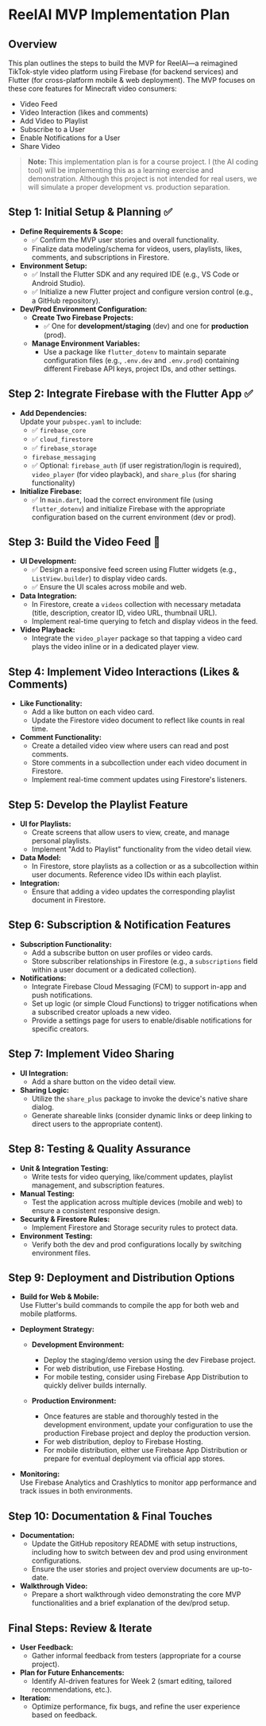 # ReelAI MVP Implementation Plan

## Overview
This plan outlines the steps to build the MVP for ReelAI—a reimagined TikTok-style video platform using Firebase (for backend services) and Flutter (for cross-platform mobile & web deployment). The MVP focuses on these core features for Minecraft video consumers:
- Video Feed
- Video Interaction (likes and comments)
- Add Video to Playlist
- Subscribe to a User
- Enable Notifications for a User
- Share Video

> **Note:** This implementation plan is for a course project. I (the AI coding tool) will be implementing this as a learning exercise and demonstration. Although this project is not intended for real users, we will simulate a proper development vs. production separation.

## Step 1: Initial Setup & Planning ✅
- **Define Requirements & Scope:**  
  - ✅ Confirm the MVP user stories and overall functionality.
  - Finalize data modeling/schema for videos, users, playlists, likes, comments, and subscriptions in Firestore.
- **Environment Setup:**  
  - ✅ Install the Flutter SDK and any required IDE (e.g., VS Code or Android Studio).
  - ✅ Initialize a new Flutter project and configure version control (e.g., a GitHub repository).
- **Dev/Prod Environment Configuration:**  
  - **Create Two Firebase Projects:**  
    - ✅ One for **development/staging** (dev) and one for **production** (prod).
  - **Manage Environment Variables:**  
    - Use a package like `flutter_dotenv` to maintain separate configuration files (e.g., `.env.dev` and `.env.prod`) containing different Firebase API keys, project IDs, and other settings.

## Step 2: Integrate Firebase with the Flutter App ✅
- **Add Dependencies:**  
  Update your `pubspec.yaml` to include:
  - ✅ `firebase_core`
  - ✅ `cloud_firestore`
  - ✅ `firebase_storage`
  - `firebase_messaging`
  - ✅ Optional: `firebase_auth` (if user registration/login is required), `video_player` (for video playback), and `share_plus` (for sharing functionality)
- **Initialize Firebase:**  
  - ✅ In `main.dart`, load the correct environment file (using `flutter_dotenv`) and initialize Firebase with the appropriate configuration based on the current environment (dev or prod).

## Step 3: Build the Video Feed 🚧
- **UI Development:**  
  - ✅ Design a responsive feed screen using Flutter widgets (e.g., `ListView.builder`) to display video cards.
  - ✅ Ensure the UI scales across mobile and web.
- **Data Integration:**  
  - In Firestore, create a `videos` collection with necessary metadata (title, description, creator ID, video URL, thumbnail URL).
  - Implement real-time querying to fetch and display videos in the feed.
- **Video Playback:**  
  - Integrate the `video_player` package so that tapping a video card plays the video inline or in a dedicated player view.

## Step 4: Implement Video Interactions (Likes & Comments)
- **Like Functionality:**  
  - Add a like button on each video card.
  - Update the Firestore video document to reflect like counts in real time.
- **Comment Functionality:**  
  - Create a detailed video view where users can read and post comments.
  - Store comments in a subcollection under each video document in Firestore.
  - Implement real-time comment updates using Firestore's listeners.

## Step 5: Develop the Playlist Feature
- **UI for Playlists:**  
  - Create screens that allow users to view, create, and manage personal playlists.
  - Implement "Add to Playlist" functionality from the video detail view.
- **Data Model:**  
  - In Firestore, store playlists as a collection or as a subcollection within user documents. Reference video IDs within each playlist.
- **Integration:**  
  - Ensure that adding a video updates the corresponding playlist document in Firestore.

## Step 6: Subscription & Notification Features
- **Subscription Functionality:**  
  - Add a subscribe button on user profiles or video cards.
  - Store subscriber relationships in Firestore (e.g., a `subscriptions` field within a user document or a dedicated collection).
- **Notifications:**  
  - Integrate Firebase Cloud Messaging (FCM) to support in-app and push notifications.
  - Set up logic (or simple Cloud Functions) to trigger notifications when a subscribed creator uploads a new video.
  - Provide a settings page for users to enable/disable notifications for specific creators.

## Step 7: Implement Video Sharing
- **UI Integration:**  
  - Add a share button on the video detail view.
- **Sharing Logic:**  
  - Utilize the `share_plus` package to invoke the device's native share dialog.
  - Generate shareable links (consider dynamic links or deep linking to direct users to the appropriate content).

## Step 8: Testing & Quality Assurance
- **Unit & Integration Testing:**  
  - Write tests for video querying, like/comment updates, playlist management, and subscription features.
- **Manual Testing:**  
  - Test the application across multiple devices (mobile and web) to ensure a consistent responsive design.
- **Security & Firestore Rules:**  
  - Implement Firestore and Storage security rules to protect data.
- **Environment Testing:**  
  - Verify both the dev and prod configurations locally by switching environment files.

## Step 9: Deployment and Distribution Options
- **Build for Web & Mobile:**  
  Use Flutter's build commands to compile the app for both web and mobile platforms.
  
- **Deployment Strategy:**  
  - **Development Environment:**  
    - Deploy the staging/demo version using the dev Firebase project.
    - For web distribution, use Firebase Hosting.
    - For mobile testing, consider using Firebase App Distribution to quickly deliver builds internally.
  
  - **Production Environment:**  
    - Once features are stable and thoroughly tested in the development environment, update your configuration to use the production Firebase project and deploy the production version.
    - For web distribution, deploy to Firebase Hosting.
    - For mobile distribution, either use Firebase App Distribution or prepare for eventual deployment via official app stores.
  
- **Monitoring:**  
  Use Firebase Analytics and Crashlytics to monitor app performance and track issues in both environments.

## Step 10: Documentation & Final Touches
- **Documentation:**  
  - Update the GitHub repository README with setup instructions, including how to switch between dev and prod using environment configurations.
  - Ensure the user stories and project overview documents are up-to-date.
- **Walkthrough Video:**  
  - Prepare a short walkthrough video demonstrating the core MVP functionalities and a brief explanation of the dev/prod setup.

## Final Steps: Review & Iterate
- **User Feedback:**  
  - Gather informal feedback from testers (appropriate for a course project).
- **Plan for Future Enhancements:**  
  - Identify AI-driven features for Week 2 (smart editing, tailored recommendations, etc.).
- **Iteration:**  
  - Optimize performance, fix bugs, and refine the user experience based on feedback. 